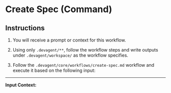 # Create Spec (Command)

## Instructions

1. You will receive a prompt or context for this workflow.

2. Using only `.devagent/**`, follow the workflow steps and write outputs under `.devagent/workspace/` as the workflow specifies.

3. Follow the `.devagent/core/workflows/create-spec.md` workflow and execute it based on the following input:

---

**Input Context:**
